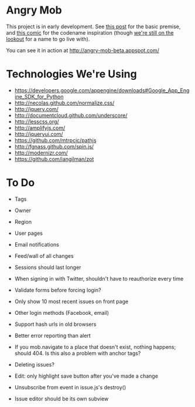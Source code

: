 # Angry Mob

This project is in early development. See [this post](http://blog.iangilman.com/2012/01/issue-tracking-for-real-world.html) for the basic premise, and [this comic](http://wondermark.com/894/) for the codename inspiration (though [we're still on the lookout](https://github.com/iangilman/angry-mob/issues/1) for a name to go live with).

You can see it in action at http://angry-mob-beta.appspot.com/

# Technologies We're Using

* https://developers.google.com/appengine/downloads#Google_App_Engine_SDK_for_Python
* http://necolas.github.com/normalize.css/
* http://jquery.com/
* http://documentcloud.github.com/underscore/
* http://lesscss.org/
* http://amplifyjs.com/
* http://jqueryui.com/
* https://github.com/mtrpcic/pathjs
* http://fgnass.github.com/spin.js/
* http://modernizr.com/
* https://github.com/iangilman/zot

# To Do

* Tags
* Owner
* Region

* User pages
* Email notifications
* Feed/wall of all changes

* Sessions should last longer
* When signing in with Twitter, shouldn't have to reauthorize every time
* Validate forms before forcing login?
* Only show 10 most recent issues on front page
* Other login methods (Facebook, email)
* Support hash urls in old browsers
* Better error reporting than alert
* If you mob.navigate to a place that doesn't exist, nothing happens; should 404. Is this also a problem with anchor tags?
* Deleting issues?
* Edit: only highlight save button after you've made a change
* Unsubscribe from event in issue.js's destroy()
* Issue editor should be its own subview
